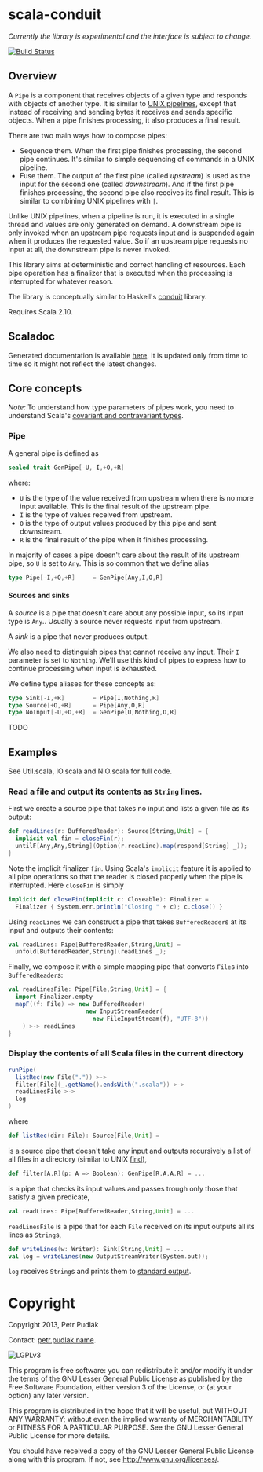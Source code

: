 # scala-conduit

_Currently the library is experimental and the interface is subject to change._

[![Build Status](https://secure.travis-ci.org/ppetr/scala-conduit.png?branch=master)](https://travis-ci.org/ppetr/scala-conduit)

## Overview

A `Pipe` is a component that receives objects of a given type and responds with objects of another type. It is similar to [UNIX pipelines](https://en.wikipedia.org/wiki/Unix_pipeline), except that instead of receiving and sending bytes it receives and sends specific objects. When a pipe finishes processing, it also produces a final result.

There are two main ways how to compose pipes:

- Sequence them. When the first pipe finishes processing, the second pipe continues. It's similar to simple sequencing of commands in a UNIX pipeline.
- Fuse them. The output of the first pipe (called _upstream_) is used as the input for the second one (called _downstream_). And if the first pipe finishes processing, the second pipe also receives its final result. This is similar to combining UNIX pipelines with `|`.

Unlike UNIX pipelines, when a pipeline is run, it is executed in a single thread and values are only generated on demand. A downstream pipe is only invoked when an upstream pipe requests input and is suspended again when it produces the requested value. So if an upstream pipe requests no input at all, the downstream pipe is never invoked.

This library aims at deterministic and correct handling of resources. Each pipe operation has a finalizer that is executed when the processing is interrupted for whatever reason.

The library is conceptually similar to Haskell's [conduit](http://hackage.haskell.org/package/conduit) library.

Requires Scala 2.10.

## Scaladoc

Generated documentation is available [here](http://ppetr.github.com/scala-conduit/#conduit.package). It is updated only from time to time so it might not reflect the latest changes.

## Core concepts

_Note:_ To understand how type parameters of pipes work, you need to understand Scala's [covariant and contravariant types](https://en.wikipedia.org/wiki/Covariance_and_contravariance_(computer_science)).

### Pipe

A general pipe is defined as

```scala
sealed trait GenPipe[-U,-I,+O,+R]
```

where:

- `U` is the type of the value received from upstream when there is no more input available. This is the final result of the upstream pipe.
- `I` is the type of values received from upstream.
- `O` is the type of output values produced by this pipe and sent downstream.
- `R` is the final result of the pipe when it finishes processing.

In majority of cases a pipe doesn't care about the result of its upstream pipe, so `U` is set to `Any`. This is so common that we define alias

```scala
type Pipe[-I,+O,+R]     = GenPipe[Any,I,O,R]
```

#### Sources and sinks

A _source_ is a pipe that doesn't care about any possible input, so its input
type is `Any`.. Usually a source never requests input from upstream.

A _sink_ is a pipe that never produces output.

We also need to distinguish pipes that cannot receive any input. Their `I` parameter is set to `Nothing`. We'll use this kind of pipes to express how to continue processing when input is exhausted.

We define type aliases for these concepts as:

```scala
type Sink[-I,+R]        = Pipe[I,Nothing,R]
type Source[+O,+R]      = Pipe[Any,O,R]
type NoInput[-U,+O,+R]  = GenPipe[U,Nothing,O,R]
```


TODO

## Examples

See Util.scala, IO.scala and NIO.scala for full code.

### Read a file and output its contents as `String` lines.

First we create a source pipe that takes no input and lists a given file as its output:

```scala
def readLines(r: BufferedReader): Source[String,Unit] = {
  implicit val fin = closeFin(r);
  untilF[Any,Any,String](Option(r.readLine).map(respond[String] _));
}
```

Note the implicit finalizer `fin`. Using Scala's `implicit` feature it is applied to all pipe operations so that the reader is closed properly when the pipe is interrupted. Here `closeFin` is simply

```scala
implicit def closeFin(implicit c: Closeable): Finalizer =
  Finalizer { System.err.println("Closing " + c); c.close() }
```

Using `readLines` we can construct a pipe that takes `BufferedReader`s at its input and outputs their contents:

```scala
val readLines: Pipe[BufferedReader,String,Unit] =
  unfold[BufferedReader,String](readLines _);
```

Finally, we compose it with a simple mapping pipe that converts `File`s into `BufferedReader`s:

```scala
val readLinesFile: Pipe[File,String,Unit] = {
  import Finalizer.empty
  mapF((f: File) => new BufferedReader(
                      new InputStreamReader(
                        new FileInputStream(f), "UTF-8"))
    ) >-> readLines
}
```



### Display the contents of all Scala files in the current directory

```scala
runPipe(
  listRec(new File(".")) >->
  filter[File](_.getName().endsWith(".scala")) >->
  readLinesFile >->
  log
)
```

where 

```scala
def listRec(dir: File): Source[File,Unit] =
```

is a source pipe that doesn't take any input and outputs recursively a list of all files in a directory (similar to UNIX [find](https://en.wikipedia.org/wiki/Find)),

```scala
def filter[A,R](p: A => Boolean): GenPipe[R,A,A,R] = ...
```

is a pipe that checks its input values and passes trough only those that satisfy a given predicate,

```scala
val readLines: Pipe[BufferedReader,String,Unit] = ...
```
  
`readLinesFile` is a pipe that for each `File` received on its input outputs all its lines as `String`s,

```scala
def writeLines(w: Writer): Sink[String,Unit] = ...
val log = writeLines(new OutputStreamWriter(System.out));
```
    

`log` receives `String`s and prints them to [standard output](https://en.wikipedia.org/wiki/Standard_output#Standard_output_.28stdout.29).


# Copyright

Copyright 2013, Petr Pudlák

Contact: [petr.pudlak.name](http://petr.pudlak.name/).

![LGPLv3](https://www.gnu.org/graphics/lgplv3-88x31.png)

This program is free software: you can redistribute it and/or modify it under
the terms of the GNU Lesser General Public License as published by the Free
Software Foundation, either version 3 of the License, or (at your option) any
later version.

This program is distributed in the hope that it will be useful, but WITHOUT ANY
WARRANTY; without even the implied warranty of MERCHANTABILITY or FITNESS FOR A
PARTICULAR PURPOSE.  See the GNU Lesser General Public License for more
details.

You should have received a copy of the GNU Lesser General Public License along
with this program.  If not, see <http://www.gnu.org/licenses/>.

